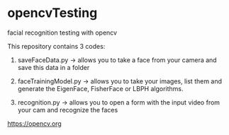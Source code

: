 # opencvTesting
facial recognition testing with opencv


This repository contains 3 codes: 

1. saveFaceData.py -> allows you to take a face from your camera and save this data in a folder 

2. faceTrainingModel.py -> allows you to take your images, list them and generate the EigenFace, FisherFace or LBPH algorithms. 

3. recognition.py -> allows you to open a form with the input video from your cam and recognize the faces

https://opencv.org 
